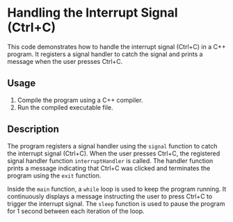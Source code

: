 # Handling the Interrupt Signal (Ctrl+C)

This code demonstrates how to handle the interrupt signal (Ctrl+C) in a C++ program. It registers a signal handler to catch the signal and prints a message when the user presses Ctrl+C.

## Usage

1. Compile the program using a C++ compiler.
2. Run the compiled executable file.

## Description

The program registers a signal handler using the `signal` function to catch the interrupt signal (Ctrl+C). When the user presses Ctrl+C, the registered signal handler function `interruptHandler` is called. The handler function prints a message indicating that Ctrl+C was clicked and terminates the program using the `exit` function.

Inside the `main` function, a `while` loop is used to keep the program running. It continuously displays a message instructing the user to press Ctrl+C to trigger the interrupt signal. The `sleep` function is used to pause the program for 1 second between each iteration of the loop.